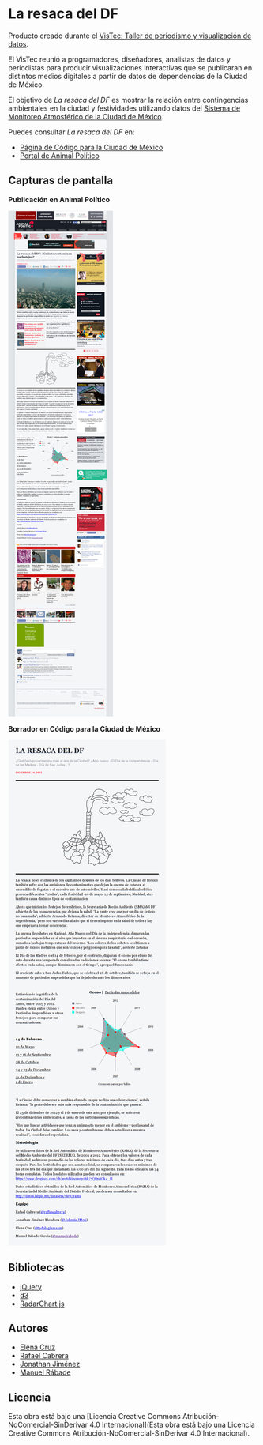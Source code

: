 La resaca del DF
================

Producto creado durante el [VisTec: Taller de periodismo y visualización
de datos](http://labplc.mx/vistec/).

El VisTec reunió a programadores, diseñadores, analistas de datos y
periodistas para producir visualizaciones interactivas que se publicaran
en distintos medios digitales a partir de datos de dependencias de la
Ciudad de México.

El objetivo de *La resaca del DF* es mostrar la relación entre
contingencias ambientales en la ciudad y festividades utilizando datos del
[Sistema de Monitoreo Atmosférico de la Ciudad de
México](http://www.aire.df.gob.mx).

Puedes consultar *La resaca del DF* en:

- [Página de Código para la Ciudad de
  México](http://codigo.labplc.mx/vistec/aire/)
- [Portal de Animal
  Político](http://www.animalpolitico.com/2013/12/la-resaca-del-df-cuanto-contaminan-los-festejos/)

Capturas de pantalla
--------------------

**Publicación en Animal Político**

![Publicación en Animal Político](/doc/la_resaca_del_df_nota.png?raw=true)

**Borrador en Código para la Ciudad de México**

![Draft Código para la Ciudad de México](/doc/la_resaca_del_df_draft.png?raw=true)

Bibliotecas
-----------

- [jQuery](http://jquery.com/)
- [d3](http://d3js.org/)
- [RadarChart.js](http://github.com/alangrafu/radar-chart-d3)

Autores
-------

- [Elena Cruz](http://twitter.com/todologiamaam)
- [Rafael Cabrera](http://twitter.com/raflescabrera)
- [Jonathan Jiménez](@johnniejm06)
- [Manuel Rábade](http://twitter.com/manuelrabade)

Licencia
--------

Esta obra está bajo una [Licencia Creative Commons
Atribución-NoComercial-SinDerivar 4.0 Internacional](Esta obra está bajo
una Licencia Creative Commons Atribución-NoComercial-SinDerivar 4.0
Internacional).
